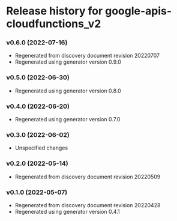 # Release history for google-apis-cloudfunctions_v2

### v0.6.0 (2022-07-16)

* Regenerated from discovery document revision 20220707
* Regenerated using generator version 0.9.0

### v0.5.0 (2022-06-30)

* Regenerated using generator version 0.8.0

### v0.4.0 (2022-06-20)

* Regenerated using generator version 0.7.0

### v0.3.0 (2022-06-02)

* Unspecified changes

### v0.2.0 (2022-05-14)

* Regenerated from discovery document revision 20220509

### v0.1.0 (2022-05-07)

* Regenerated from discovery document revision 20220428
* Regenerated using generator version 0.4.1

